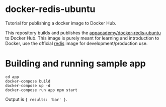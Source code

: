 # docker-redis-ubuntu
Tutorial for publishing a docker image to Docker Hub.

This repository builds and publishes the [appacademy/docker-redis-ubuntu](https://hub.docker.com/r/appacademy/docker-redis-ubuntu) to Docker Hub. This image is purely meant for learning and introduction to Docker, use the official [redis](https://hub.docker.com/_/redis) image for development/production use.

# Building and running sample app
```
cd app
docker-compose build
docker-compose up -d
docker-compose run app npm start
```

Output is `{ results: 'bar' }`.
